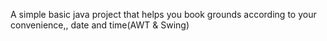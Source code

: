 A simple basic java project that helps you book grounds according to your convenience,, date and time(AWT & Swing)
